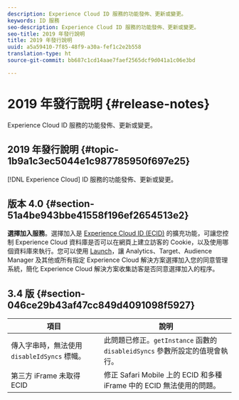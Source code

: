 ```yaml
---
description: Experience Cloud ID 服務的功能發佈、更新或變更。
keywords: ID 服務
seo-description: Experience Cloud ID 服務的功能發佈、更新或變更。
seo-title: 2019 年發行說明
title: 2019 年發行說明
uuid: a5a59410-7f85-48f9-a30a-fef1c2e2b558
translation-type: ht
source-git-commit: bb687c1cd14aae7faef2565dcf9d041a1c06e3bd

---
```



# 2019 年發行說明 {#release-notes}

Experience Cloud ID 服務的功能發佈、更新或變更。

## 2019 年發行說明 {#topic-1b9a1c3ec5044e1c987785950f697e25}

[!DNL Experience Cloud] ID 服務的功能發佈、更新或變更。

## 版本 4.0 {#section-51a4be943bbe41558f196ef2654513e2}

**選擇加入服務**。選擇加入是 [Experience Cloud ID (ECID)](https://marketing.adobe.com/resources/help/zh_TW/mcvid/) 的擴充功能，可讓您控制 Experience Cloud 資料庫是否可以在網頁上建立訪客的 Cookie，以及使用哪個資料庫來執行。您可以使用 [Launch](https://docs.adobelaunch.com/)，讓 Analytics、Target、Audience Manager 及其他或所有指定 Experience Cloud 解決方案選擇加入您的同意管理系統，簡化 Experience Cloud 解決方案收集訪客是否同意選擇加入的程序。

## 3.4 版 {#section-046ce29b43af47cc849d4091098f5927}

| 項目 | 說明 |
|---|---|
| 傳入字串時，無法使用 `disableIdSyncs` 標幟。 | 此問題已修正。`getInstance` 函數的 `disableidSyncs` 參數所設定的值現會執行。 |
| 第三方 iFrame 未取得 ECID | 修正 Safari Mobile 上的 ECID 和多種 iFrame 中的 ECID 無法使用的問題。 |


